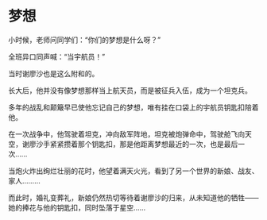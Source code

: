 # 梦想
小时候，老师问同学们：“你们的梦想是什么呀？”  

全班异口同声喊：“当宇航员！”  

当时谢廖沙也是这么附和的。  

长大后，他并没有像梦想那样当上航天员，而是被征兵入伍，成为一个坦克兵。  

多年的战乱和颠簸早已使他忘记自己的梦想，唯有挂在口袋上的宇航员钥匙扣陪着他。  

在一次战争中，他驾驶着坦克，冲向敌军阵地，坦克被炮弹命中，驾驶舱飞向天空，谢廖沙手紧紧攒着那个钥匙扣，那是他距离梦想最近的一次，也是最后一次……  

当炮火炸出绚烂壮丽的花时，他望着满天火光，看到了另一个世界的新娘、战友、家人………  

而此时，婚礼变葬礼，新娘仍然热切等待着谢廖沙的归来，从未知道他的牺牲——她的捧花与他的钥匙扣，同时坠落于星空……



